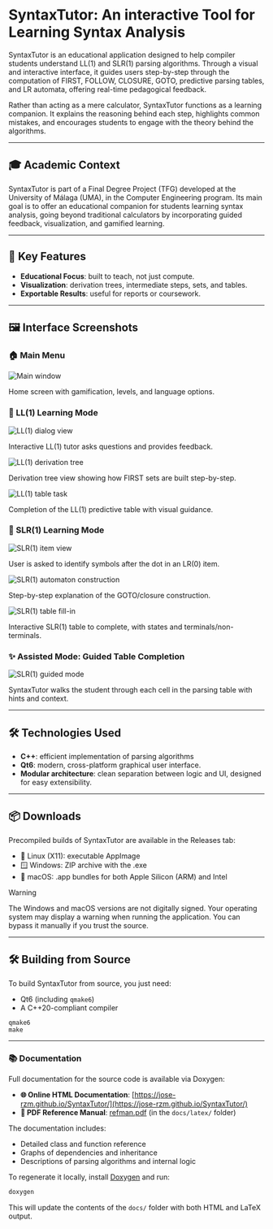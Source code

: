 # SyntaxTutor: An interactive Tool for Learning Syntax Analysis

SyntaxTutor is an educational application designed to help compiler students understand LL(1) and SLR(1) parsing algorithms. Through a visual and interactive interface, it guides users step-by-step through the computation of FIRST, FOLLOW, CLOSURE, GOTO, predictive parsing tables, and LR automata, offering real-time pedagogical feedback.

Rather than acting as a mere calculator, SyntaxTutor functions as a learning companion. It explains the reasoning behind each step, highlights common mistakes, and encourages students to engage with the theory behind the algorithms.

---

## 🎓 Academic Context
SyntaxTutor is part of a Final Degree Project (TFG) developed at the University of Málaga (UMA), in the Computer Engineering program.
Its main goal is to offer an educational companion for students learning syntax analysis, going beyond traditional calculators by incorporating guided feedback, visualization, and gamified learning.

---

## 🎯 Key Features
- **Educational Focus**: built to teach, not just compute.
- **Visualization**: derivation trees, intermediate steps, sets, and tables.
- **Exportable Results**: useful for reports or coursework.

---

## 🖼️ Interface Screenshots

### 🏠 Main Menu

![Main window](.github/screenshots/mainwindow.png)

Home screen with gamification, levels, and language options.

### 📘 LL(1) Learning Mode

![LL(1) dialog view](.github/screenshots/ll1_1.png)

Interactive LL(1) tutor asks questions and provides feedback.

![LL(1) derivation tree](.github/screenshots/ll1_2.png)

Derivation tree view showing how FIRST sets are built step-by-step.

![LL(1) table task](.github/screenshots/ll1_3.png)

Completion of the LL(1) predictive table with visual guidance.

### 🧠 SLR(1) Learning Mode

![SLR(1) item view](.github/screenshots/slr_1.png)

User is asked to identify symbols after the dot in an LR(0) item.

![SLR(1) automaton construction](.github/screenshots/slr_2.png)

Step-by-step explanation of the GOTO/closure construction.

![SLR(1) table fill-in](.github/screenshots/slr_3.png)

Interactive SLR(1) table to complete, with states and terminals/non-terminals.

### ✨ Assisted Mode: Guided Table Completion

![SLR(1) guided mode](.github/screenshots/slr_4.png)

SyntaxTutor walks the student through each cell in the parsing table with hints and context.

---

## 🛠️ Technologies Used
- **C++**: efficient implementation of parsing algorithms
- **Qt6**: modern, cross-platform graphical user interface.
- **Modular architecture**: clean separation between logic and UI, designed for easy extensibility.

---

## 📦 Downloads
Precompiled builds of SyntaxTutor are available in the Releases tab:
- 🐧 Linux (X11): executable AppImage
- 🪟 Windows: ZIP archive with the .exe
- 🍎 macOS: .app bundles for both Apple Silicon (ARM) and Intel

> [!WARNING]
> The Windows and macOS versions are not digitally signed. Your operating system may display a warning when running the application. You can bypass it manually if you trust the source.

---

## 🛠️ Building from Source
To build SyntaxTutor from source, you just need:
- Qt6 (including `qmake6`)
- A C++20-compliant compiler
```
qmake6
make
````
---

### 📚 Documentation

Full documentation for the source code is available via Doxygen:

* **🌐 Online HTML Documentation**: [https://jose-rzm.github.io/SyntaxTutor/](https://jose-rzm.github.io/SyntaxTutor/)
* **📄 PDF Reference Manual**: [refman.pdf](docs/latex/refman.pdf) (in the `docs/latex/` folder)

The documentation includes:

* Detailed class and function reference
* Graphs of dependencies and inheritance
* Descriptions of parsing algorithms and internal logic

To regenerate it locally, install [Doxygen](https://www.doxygen.nl/) and run:

```bash
doxygen
```

This will update the contents of the `docs/` folder with both HTML and LaTeX output.
